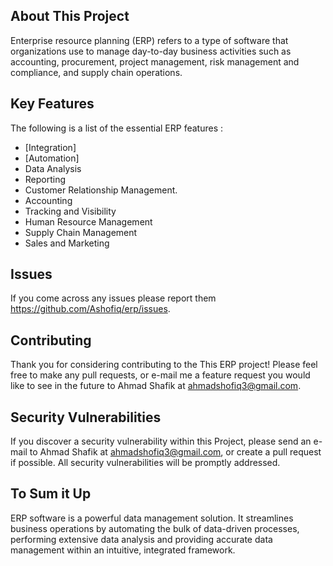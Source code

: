 ## About This Project

Enterprise resource planning (ERP) refers to a type of software that organizations use to manage day-to-day business activities such as accounting, procurement, project management, risk management and compliance, and supply chain operations.

## Key Features
The following is a list of the essential ERP features :

- [Integration]
- [Automation]
- Data Analysis
- Reporting
- Customer Relationship Management.
- Accounting
- Tracking and Visibility
- Human Resource Management
- Supply Chain Management
- Sales and Marketing

## Issues
If you come across any issues please report them https://github.com/Ashofiq/erp/issues.


## Contributing
Thank you for considering contributing to the This ERP project! Please feel free to make any pull requests, or e-mail me a feature request you would like to see in the future to Ahmad Shafik at ahmadshofiq3@gmail.com.

## Security Vulnerabilities
If you discover a security vulnerability within this Project, please send an e-mail to Ahmad Shafik at ahmadshofiq3@gmail.com, or create a pull request if possible. All security vulnerabilities will be promptly addressed.


## To Sum it Up

ERP software is a powerful data management solution. It streamlines business operations by automating the bulk of data-driven processes, performing extensive data analysis and providing accurate data management within an intuitive, integrated framework.

